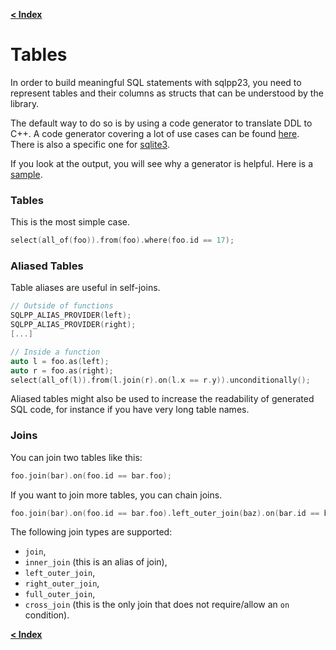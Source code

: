 [**< Index**](README.md)

# Tables

In order to build meaningful SQL statements with sqlpp23, you need to represent
tables and their columns as structs that can be understood by the library.

The default way to do so is by using a code generator to translate DDL to C++. A
code generator covering a lot of use cases can be found
[here](https://github.com/rbock/sqlpp23/blob/main/scripts/ddl2cpp). There is
also a specific one for
[sqlite3](https://github.com/rbock/sqlpp23/blob/main/scripts/sqlite2cpp.py).

If you look at the output, you will see why a generator is helpful. Here is a
[sample](https://github.com/rbock/sqlpp23/blob/main/tests/core/usage/Sample.h).

### Tables

This is the most simple case.

```C++
select(all_of(foo)).from(foo).where(foo.id == 17);
```

### Aliased Tables

Table aliases are useful in self-joins.

```C++
// Outside of functions
SQLPP_ALIAS_PROVIDER(left);
SQLPP_ALIAS_PROVIDER(right);
[...]

// Inside a function
auto l = foo.as(left);
auto r = foo.as(right);
select(all_of(l)).from(l.join(r).on(l.x == r.y)).unconditionally();
```

Aliased tables might also be used to increase the readability of generated SQL
code, for instance if you have very long table names.

### Joins

You can join two tables like this:

```C++
foo.join(bar).on(foo.id == bar.foo);
```

If you want to join more tables, you can chain joins.

```C++
foo.join(bar).on(foo.id == bar.foo).left_outer_join(baz).on(bar.id == baz.ref);
```

The following join types are supported:

- `join`,
- `inner_join` (this is an alias of join),
- `left_outer_join`,
- `right_outer_join`,
- `full_outer_join`,
- `cross_join` (this is the only join that does not require/allow an `on`
  condition).

[**< Index**](README.md)
